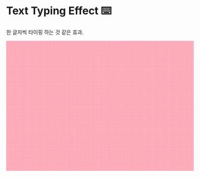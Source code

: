 # Text Typing Effect ⌨️

한 글자씩 타이핑 하는 것 같은 효과.

![text typing effect gif](https://github.com/lyj-ooz/ui-practice/blob/master/text-typing-effect/0524-1.gif)
